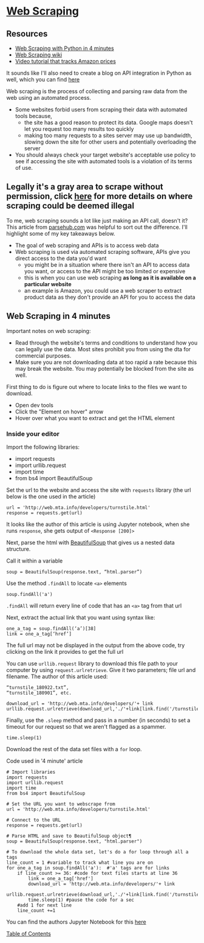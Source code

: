 # [Web Scraping](https://realpython.com/python-web-scraping-practical-introduction/)

## Resources 
- [Web Scraping with Python in 4 minutes](https://towardsdatascience.com/how-to-web-scrape-with-python-in-4-minutes-bc49186a8460)
- [Web Scraping wiki](https://en.wikipedia.org/wiki/Web_scraping)
- [Video tutorial that tracks Amazon prices](https://www.youtube.com/watch?v=Bg9r_yLk7VY)

It sounds like I'll also need to create a blog on API integration in Python as well, which you can find [here](./api-integration.md)

Web scraping is the process of collecting and parsing raw data from the web using an automated process.
- Some websites forbid users from scraping their data with automated tools because,
  - the site has a good reason to protect its data. Google maps doesn't let you request too many results too quickly
  - making too many requests to a sites server may use up bandwidth, slowing down the site for other users and potentially overloading the server
- You should always check your target website's acceptable use policy to see if accessing the site with automated tools is a violation of its terms of use. 
## Legally it's a gray area to scrape without permission, click **[here](https://en.wikipedia.org/wiki/Web_scraping#Legal_issues)** for more details on where scraping could be deemed illegal

To me, web scraping sounds a lot like just making an API call, doesn't it? This article from [parsehub.com](https://www.parsehub.com/blog/web-scraping-vs-api/#:~:text=Web%20scraping%20allows%20you%20to,the%20data%20you'd%20want.&text=In%20these%20scenarios%2C%20web%20scraping,is%20available%20on%20a%20website.) was helpful to sort out the difference. I'll highlight some of my key takeaways below.

- The goal of web scraping and APIs is to access web data
- Web scraping is used via automated scraping software, APIs give you direct access to the data you'd want
  - you might be in a situation where there isn't an API to access data you want, or access to the API might be too limited or expensive
  - this is when you can use web scraping **as long as it is available on a particular website**
  - an example is Amazon, you could use a web scraper to extract product data as they don't provide an API for you to access the data

## Web Scraping in 4 minutes

Important notes on web scraping:
- Read through the website's terms and conditions to understand how you can legally use the data. Most sites prohibit you from using the dta for commercial purposes. 
- Make sure you are not downloading data at too rapid a rate because this may break the website. You may potentially be blocked from the site as well.

First thing to do is figure out where to locate links to the files we want to download. 
- Open dev tools
- Click the "Element on hover" arrow 
- Hover over what you want to extract and get the HTML element

### Inside your editor
Import the following libraries:
  - import requests
  - import urllib.request
  - import time
  - from bs4 import BeautifulSoup

Set the url to the website and access the site with `requests` library (the url below is the one used in the article)
```
url = 'http://web.mta.info/developers/turnstile.html'
response = requests.get(url)
```

It looks like the author of this article is using Jupyter notebook, when she runs `response`, she gets output of `<Response [200]>`

Next, parse the html with [BeautifulSoup](https://www.crummy.com/software/BeautifulSoup/bs4/doc/) that gives us a nested data structure. 

Call it within a variable
```
soup = BeautifulSoup(response.text, “html.parser”)
```

Use the method `.findAll` to locate `<a>` elements
```
soup.findAll('a')
```

`.findAll` will return every line of code that has an `<a>` tag from that url

Next, extract the actual link that you want using syntax like:
```
one_a_tag = soup.findAll(‘a’)[38]
link = one_a_tag[‘href’]
```

The full url may not be displayed in the output from the above code, try clicking on the link it provides to get the full url

You can use `urllib.request` library to download this file path to your computer by using `request.urlretrieve`. Give it two parameters; file url and filename. The author of this article used:
```
“turnstile_180922.txt”, 
“turnstile_180901”, etc.

download_url = 'http://web.mta.info/developers/'+ link
urllib.request.urlretrieve(download_url,'./'+link[link.find('/turnstile_')+1:])
```
Finally, use the `.sleep` method and pass in a number (in seconds) to set a timeout for our request so that we aren't flagged as a spammer.
```
time.sleep(1)
```
Download the rest of the data set files with a `for` loop.

Code used in '4 minute' article
```
# Import libraries
import requests
import urllib.request
import time
from bs4 import BeautifulSoup

# Set the URL you want to webscrape from
url = 'http://web.mta.info/developers/turnstile.html'

# Connect to the URL
response = requests.get(url)

# Parse HTML and save to BeautifulSoup object¶
soup = BeautifulSoup(response.text, "html.parser")

# To download the whole data set, let's do a for loop through all a tags
line_count = 1 #variable to track what line you are on
for one_a_tag in soup.findAll('a'):  #'a' tags are for links
    if line_count >= 36: #code for text files starts at line 36
        link = one_a_tag['href']
        download_url = 'http://web.mta.info/developers/'+ link
        urllib.request.urlretrieve(download_url,'./'+link[link.find('/turnstile_')+1:]) 
        time.sleep(1) #pause the code for a sec
    #add 1 for next line
    line_count +=1
```
You can find the authors Jupyter Notebook for this [here](https://github.com/julia-git/webscraping_ny_mta)


[Table of Contents](../index.md)
